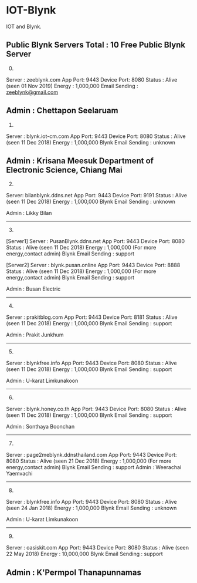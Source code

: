 # IOT-Blynk
IOT and Blynk.

Public Blynk Servers
Total : 10 Free Public Blynk Server
----------------------------------------------------
0.

Server : zeeblynk.com
App Port: 9443
Device Port: 8080
Status : Alive (seen 01 Nov 2019)
Energy : 1,000,000
Email Sending : zeeblynk@gmail.com

Admin : Chettapon Seelaruam
----------------------------------------------------
1.
Server : blynk.iot-cm.com
App Port: 9443
Device Port: 8080
Status : Alive (seen 11 Dec 2018)
Energy : 1,000,000
Blynk Email Sending : unknown

Admin : Krisana Meesuk Department of Electronic Science, Chiang Mai
----------------------------------------------------
2.
Server: bilanblynk.ddns.net
App Port: 9443
Device Port: 9191
Status : Alive (seen 11 Dec 2018)
Energy : 1,000,000
Blynk Email Sending : unknown

Admin : Likky Bilan 

-------------------------------------------------------
3.
[Server1]
Server : PusanBlynk.ddns.net
App Port: 9443
Device Port: 8080
Status : Alive (seen 11 Dec 2018)
Energy : 1,000,000 (For more energy,contact admin)
Blynk Email Sending : support

[Server2]
Server : blynk.pusan.online
App Port: 9443
Device Port: 8888
Status : Alive (seen 11 Dec 2018)
Energy : 1,000,000 (For more energy,contact admin)
Blynk Email Sending : support

Admin : Busan Electric

------------------------------------------------------
4.
Server : prakitblog.com 
App Port: 9443
Device Port: 8181
Status : Alive (seen 11 Dec 2018)
Energy : 1,000,000
Blynk Email Sending : support

Admin : Prakit Junkhum

------------------------------------------------------
5.
Server : blynkfree.info
App Port: 9443
Device Port: 8080
Status : Alive (seen 11 Dec 2018)
Energy : 1,000,000
Blynk Email Sending : support

Admin : U-karat Limkunakoon

------------------------------------------------------
6.
Server : blynk.honey.co.th
App Port: 9443
Device Port: 8080
Status : Alive (seen 11 Dec 2018)
Energy : 1,000,000
Blynk Email Sending : support

Admin : Sonthaya Boonchan 

------------------------------------------------------
7.
Server : page2meblynk.ddnsthailand.com
App Port: 9443
Device Port: 8080
Status : Alive (seen 21 Dec 2018)
Energy : 1,000,000 (For more energy,contact admin)
Blynk Email Sending : support
Admin : Weerachai Yaemvachi

------------------------------------------------------
8.
Server : blynkfree.info
App Port: 9443
Device Port: 8080
Status : Alive (seen 24 Jan 2018)
Energy : 1,000,000
Blynk Email Sending : unknown

Admin : U-karat Limkunakoon

------------------------------------------------------
9.
Server : oasiskit.com
App Port: 9443
Device Port: 8080
Status : Alive (seen 22 May 2018)
Energy : 10,000,000
Blynk Email Sending : support

Admin : K'Permpol Thanapunnamas
------------------------------------------------------

